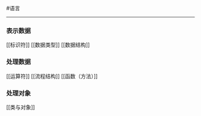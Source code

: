 #语言 
***
### 表示数据
[[标识符]]
[[数据类型]]
[[数据结构]]

### 处理数据
[[运算符]]
[[流程结构]]
[[函数（方法）]]

### 处理对象
[[类与对象]]